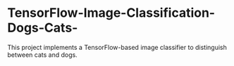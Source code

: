 # TensorFlow-Image-Classification-Dogs-Cats-
This project implements a TensorFlow-based image classifier to distinguish between cats and dogs.
